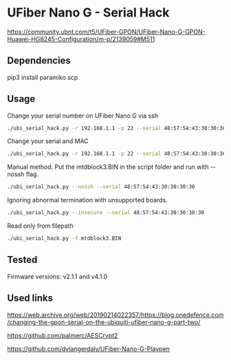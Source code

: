 # UFiber Nano G - Serial Hack
https://community.ubnt.com/t5/UFiber-GPON/UFiber-Nano-G-GPON-Huawei-HG8245-Configuration/m-p/2139059#M511



## Dependencies
pip3 install paramiko scp



## Usage
Сhange your serial number on UFiber Nano G via ssh
```sh
./ubi_serial_hack.py -r 192.168.1.1 -p 22 --serial 48:57:54:43:30:30:30:30
```

Change your serial and MAC
```sh
./ubi_serial_hack.py -r 192.168.1.1 -p 22 --serial 48:57:54:43:30:30:30:30 --mac 11:22:33:44:55:66
```

Manual method. Put the mtdblock3.BIN in the script folder and run with --nossh flag.
```sh
./ubi_serial_hack.py --nossh --serial 48:57:54:43:30:30:30:30
```

Ignoring abnormal termination with unsupported boards.
```sh
./ubi_serial_hack.py --insecure --serial 48:57:54:43:30:30:30:30
```

Read only from filepath
```sh
./ubi_serial_hack.py -f mtdblock3.BIN
```



## Tested
Firmware versions: v2.1.1 and v4.1.0



## Used links
https://web.archive.org/web/20190214022357/https://blog.onedefence.com/changing-the-gpon-serial-on-the-ubiquiti-ufiber-nano-g-part-two/

https://github.com/palmerc/AESCrypt2

https://github.com/dylangerdaly/UFiber-Nano-G-Playpen
